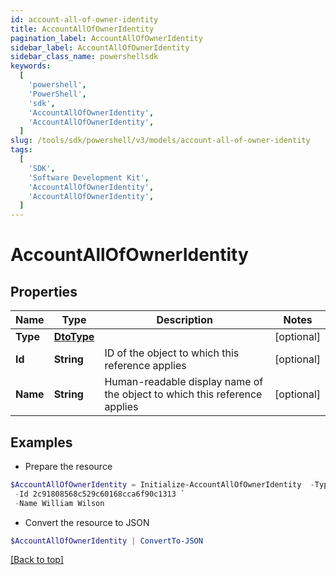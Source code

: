 ```yaml
---
id: account-all-of-owner-identity
title: AccountAllOfOwnerIdentity
pagination_label: AccountAllOfOwnerIdentity
sidebar_label: AccountAllOfOwnerIdentity
sidebar_class_name: powershellsdk
keywords:
  [
    'powershell',
    'PowerShell',
    'sdk',
    'AccountAllOfOwnerIdentity',
    'AccountAllOfOwnerIdentity',
  ]
slug: /tools/sdk/powershell/v3/models/account-all-of-owner-identity
tags:
  [
    'SDK',
    'Software Development Kit',
    'AccountAllOfOwnerIdentity',
    'AccountAllOfOwnerIdentity',
  ]
---
```


# AccountAllOfOwnerIdentity

## Properties

| Name | Type | Description | Notes |
| --- | --- | --- | --- |
| **Type** | [**DtoType**](dto-type) |  | [optional] |
| **Id** | **String** | ID of the object to which this reference applies | [optional] |
| **Name** | **String** | Human-readable display name of the object to which this reference applies | [optional] |

## Examples

- Prepare the resource

```powershell
$AccountAllOfOwnerIdentity = Initialize-AccountAllOfOwnerIdentity  -Type null `
 -Id 2c91808568c529c60168cca6f90c1313 `
 -Name William Wilson
```

- Convert the resource to JSON

```powershell
$AccountAllOfOwnerIdentity | ConvertTo-JSON
```

[[Back to top]](#)
